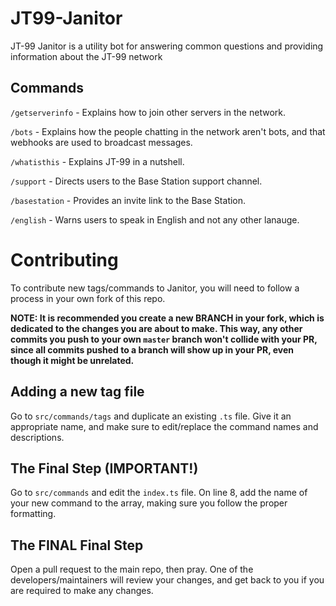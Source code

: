# JT99-Janitor

JT-99 Janitor is a utility bot for answering common questions and providing information about the JT-99 network

## Commands

`/getserverinfo` - Explains how to join other servers in the network.

`/bots` - Explains how the people chatting in the network aren't bots, and that webhooks are used to broadcast messages.

`/whatisthis` - Explains JT-99 in a nutshell.

`/support` - Directs users to the Base Station support channel.

`/basestation` - Provides an invite link to the Base Station.

`/english` - Warns users to speak in English and not any other lanauge.



# Contributing


To contribute new tags/commands to Janitor, you will need to follow a process in your own fork of this repo.

**NOTE: It is recommended you create a new BRANCH in your fork, which is dedicated to the changes you are about to make. This way, any other commits you push to your own `master` branch won't collide with your PR, since all commits pushed to a branch will show up in your PR, even though it might be unrelated.**



## Adding a new tag file

Go to `src/commands/tags` and duplicate an existing `.ts` file. Give it an appropriate name, and make sure to edit/replace the command names and descriptions.


## The Final Step (IMPORTANT!)

Go to `src/commands` and edit the `index.ts` file. On line 8, add the name of your new command to the array, making sure you follow the proper formatting.


## The FINAL Final Step


Open a pull request to the main repo, then pray. One of the developers/maintainers will review your changes, and get back to you if you are required to make any changes.
